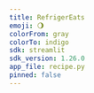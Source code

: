 ```yaml
---
title: RefrigerEats
emoji: 🌖
colorFrom: gray
colorTo: indigo
sdk: streamlit
sdk_version: 1.26.0
app_file: recipe.py
pinned: false
---
```


